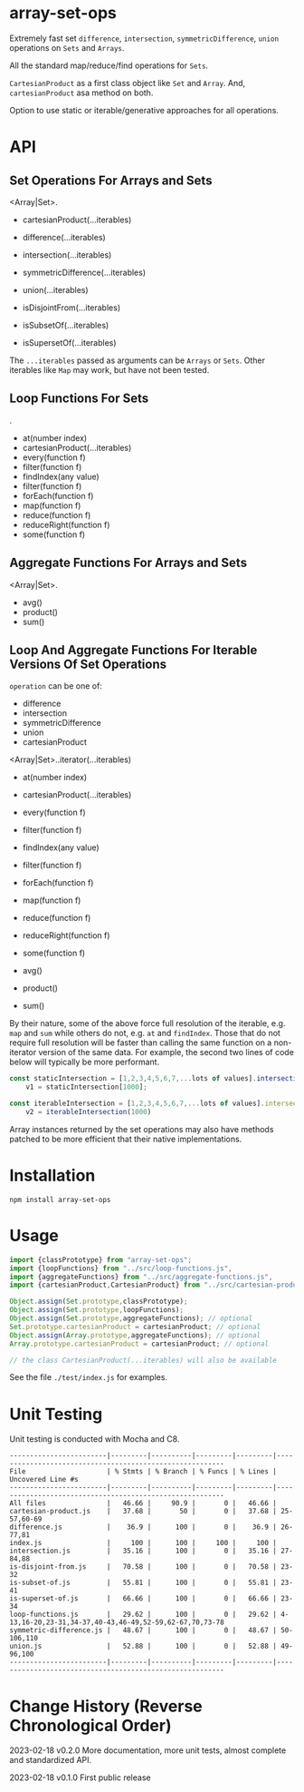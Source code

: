 # array-set-ops

Extremely fast set `difference`, `intersection`, `symmetricDifference`, `union` operations on `Sets` and `Arrays`.

All the standard map/reduce/find operations for `Sets`.

`CartesianProduct` as a first class object like `Set` and `Array`. And, `cartesianProduct` asa method on both.

Option to use static or iterable/generative approaches for all operations.

# API

## Set Operations For Arrays and Sets

<Array|Set>.

- cartesianProduct(...iterables)
- difference(...iterables)
- intersection(...iterables)
- symmetricDifference(...iterables)
- union(...iterables)

- isDisjointFrom(...iterables)
- isSubsetOf(...iterables)
- isSupersetOf(...iterables)

The `...iterables` passed as arguments can be `Arrays` or `Sets`. Other iterables like `Map` may work, but have not been tested.

## Loop Functions For Sets

<Set>.

- at(number index)
- cartesianProduct(...iterables)
- every(function f)
- filter(function f)
- findIndex(any value)
- filter(function f)
- forEach(function f)
- map(function f)
- reduce(function f)
- reduceRight(function f)
- some(function f)

## Aggregate Functions For Arrays and Sets

<Array|Set>.

- avg()
- product()
- sum()

## Loop And Aggregate Functions For Iterable Versions Of Set Operations

`operation` can be one of:

- difference
- intersection
- symmetricDifference
- union
- cartesianProduct

<Array|Set>.<operation>.iterator(...iterables)

- at(number index)
- cartesianProduct(...iterables)
- every(function f)
- filter(function f)
- findIndex(any value)
- filter(function f)
- forEach(function f)
- map(function f)
- reduce(function f)
- reduceRight(function f)
- some(function f)

- avg()
- product()
- sum()

By their nature, some of the above force full resolution of the iterable, e.g. `map` and `sum` while others do not, e.g. `at` and `findIndex`. Those that do not require full resolution will be faster than calling the same function on a non-iterator version of the same data. For example, the second two lines of code below will typically be more performant.

```javascript
const staticIntersection = [1,2,3,4,5,6,7,...lots of values].intersection([...lots more values],[...even more values]),
    v1 = staticIntersection[1000]; 

const iterableIntersection = [1,2,3,4,5,6,7,...lots of values].intersection.iterable([...lots more values],[...even more values]),
    v2 = iterableIntersection(1000)
```

Array instances returned by the set operations may also have methods patched to be more efficient that their native implementations.

# Installation

```
npm install array-set-ops
```

# Usage

```javascript
import {classPrototype} from "array-set-ops";
import {loopFunctions} from "../src/loop-functions.js",
import {aggregateFunctions} from "../src/aggregate-functions.js",
import {cartesianProduct,CartesianProduct} from "../src/cartesian-product.js";

Object.assign(Set.prototype,classPrototype);
Object.assign(Set.prototype,loopFunctions);
Object.assign(Set.prototype,aggregateFunctions); // optional
Set.prototype.cartesianProduct = cartesianProduct; // optional
Object.assign(Array.prototype,aggregateFunctions); // optional
Array.prototype.cartesianProduct = cartesianProduct; // optional

// the class CartesianProduct(...iterables) will also be available

```

See the file `./test/index.js` for examples.

# Unit Testing

Unit testing is conducted with Mocha and C8.

```
------------------------|---------|----------|---------|---------|---------------------------------------------------------
File                    | % Stmts | % Branch | % Funcs | % Lines | Uncovered Line #s                                       
------------------------|---------|----------|---------|---------|---------------------------------------------------------
All files               |   46.66 |     90.9 |       0 |   46.66 |                                                        
cartesian-product.js    |   37.68 |       50 |       0 |   37.68 | 25-57,60-69                                            
difference.js           |    36.9 |      100 |       0 |    36.9 | 26-77,81                                               
index.js                |     100 |      100 |     100 |     100 |                                                        
intersection.js         |   35.16 |      100 |       0 |   35.16 | 27-84,88                                               
is-disjoint-from.js     |   70.58 |      100 |       0 |   70.58 | 23-32                                                  
is-subset-of.js         |   55.81 |      100 |       0 |   55.81 | 23-41                                                  
is-superset-of.js       |   66.66 |      100 |       0 |   66.66 | 23-34                                                  
loop-functions.js       |   29.62 |      100 |       0 |   29.62 | 4-13,16-20,23-31,34-37,40-43,46-49,52-59,62-67,70,73-78
symmetric-difference.js |   48.67 |      100 |       0 |   48.67 | 50-106,110                                             
union.js                |   52.88 |      100 |       0 |   52.88 | 49-96,100                                              
------------------------|---------|----------|---------|---------|---------------------------------------------------------
```


# Change History (Reverse Chronological Order)

2023-02-18 v0.2.0 More documentation, more unit tests, almost complete and standardized API.

2023-02-18 v0.1.0 First public release